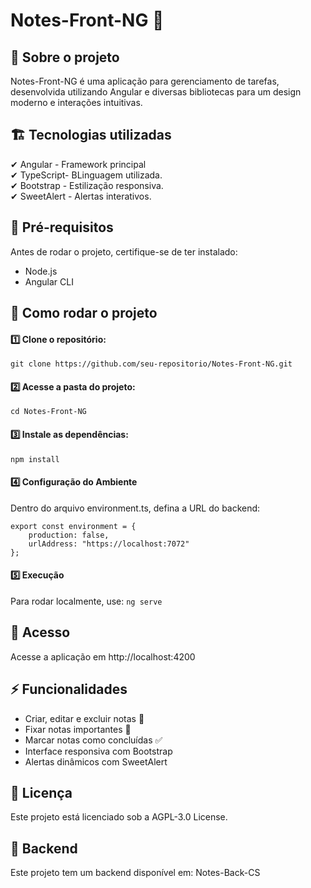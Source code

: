 # Notes-Front-NG 📝

## 📌 Sobre o projeto
Notes-Front-NG é uma aplicação para gerenciamento de tarefas, desenvolvida utilizando Angular e diversas bibliotecas para um design moderno e interações intuitivas.

## 🏗️ Tecnologias utilizadas
✔ Angular - Framework principal <br/>
✔ TypeScript- BLinguagem utilizada.<br/>
✔ Bootstrap - Estilização responsiva.<br/>
✔ SweetAlert - Alertas interativos.<br/>

## 🔧 Pré-requisitos
Antes de rodar o projeto, certifique-se de ter instalado:
- Node.js
- Angular CLI

## 🚀 Como rodar o projeto

#### 1️⃣ Clone o repositório:
```git clone https://github.com/seu-repositorio/Notes-Front-NG.git```

#### 2️⃣ Acesse a pasta do projeto:
```cd Notes-Front-NG```

#### 3️⃣️ Instale as dependências:
```npm install```

#### 4️⃣ Configuração do Ambiente
Dentro do arquivo environment.ts, defina a URL do backend:
```
export const environment = {
    production: false,
    urlAddress: "https://localhost:7072"
};
```


#### 5️⃣ Execução
Para rodar localmente, use: ```ng serve```

## 📡 Acesso
Acesse a aplicação em http://localhost:4200

## ⚡ Funcionalidades
- Criar, editar e excluir notas 📑
- Fixar notas importantes 📌
- Marcar notas como concluídas ✅
- Interface responsiva com Bootstrap
- Alertas dinâmicos com SweetAlert


## 📜 Licença
Este projeto está licenciado sob a AGPL-3.0 License.

## 🔗 Backend
Este projeto tem um backend disponível em: Notes-Back-CS



